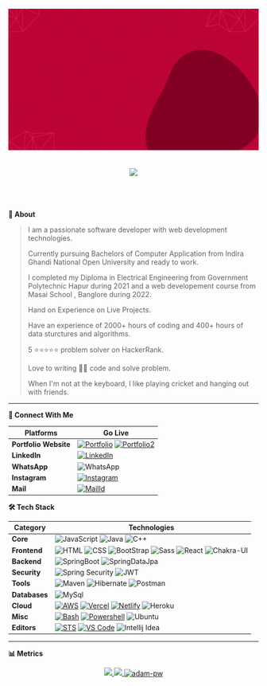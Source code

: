 [![MasterHead](https://github.com/AnshulKumarYadav/AnshulKumarYadav/blob/main/assets/Software%20Developer%20(1).gif)](https://AnshulKumarYadav.github.io)
<h2><p align="center">
  <a href="#"><img src="https://readme-typing-svg.herokuapp.com?center=true&lines=Hii👋+I'm+Anshul;"></a>
</p>
 <br/></h2>

  <b>👤 About</b>
    <p>

      
<blockquote>

I am a passionate software developer with web development technologies.
  
Currently pursuing Bachelors of Computer Application from Indira Ghandi National Open University and ready to work.  
  
I completed my Diploma in Electrical Engineering from Government Polytechnic Hapur during 2021 and a web developement course from Masai School , Banglore during 2022. 

Hand on Experience on Live Projects.
  
Have an experience of 2000+ hours of coding and 400+ hours of data sturctures and algorithms.
  
5 ⭐⭐⭐⭐⭐ problem solver on HackerRank.
  
Love to writing 👨‍💻 code and solve problem.  

When I'm not at the keyboard, I like playing cricket and hanging out with friends.

</blockquote>
    
----
  
  </p>

  
<b>💬 Connect With Me</b>
<p>
 
 | **Platforms** | **Go Live** |
 | - | - |
 **Portfolio Website** | [![Portfolio](https://img.shields.io/badge/anshulkumaryadav.vercel.app-000000?style=for-the-badge&logo=About.me&logoColor=white)](https://anshulkumaryadav.vercel.app/) [![Portfolio2](https://img.shields.io/badge/react_portfolio.anshulkumaryadav.vercel.app-000000?style=for-the-badge&logo=About.me&logoColor=white)](https://reactportfolio-anshulkumaryadav.vercel.app/)
 **LinkedIn** | [![LinkedIn](https://img.shields.io/badge/anshul_kumar_yadav-0077B5?style=for-the-badge&logo=linkedin&logoColor=white)](https://www.linkedin.com/in/anshul-kumar-yadav/)
 **WhatsApp** | ![WhatsApp](https://img.shields.io/badge/7060476249-25D366?style=for-the-badge&logo=whatsapp&logoColor=white)
 **Instagram** | [![Instagram](https://img.shields.io/badge/rishuyadav3602-E4405F?style=for-the-badge&logo=instagram&logoColor=white)](https://www.instagram.com/rishuyadav3602/)
 **Mail** | [![MailId](https://img.shields.io/badge/rishabhyadav3602@gmail.com-D14836?style=for-the-badge&logo=gmail&logoColor=white)](mailto:rishabhyadav3602@gmail.com)
 </p>
<b>🛠️ Tech Stack</b>
    <p>

| **Category** | **Technologies** |
| - | - |
**Core** | ![JavaScript](https://img.shields.io/badge/JavaScript-323330?style=for-the-badge&logo=javascript&logoColor=F7DF1E) ![Java](https://img.shields.io/badge/Java-00599C?style=for-the-badge&logo=java&logoColor=white) ![C++](https://img.shields.io/badge/C%2B%2B-00599C?style=for-the-badge&logo=c%2B%2B&logoColor=white)
**Frontend** | ![HTML](https://img.shields.io/badge/HTML5-E34F26?style=for-the-badge&logo=html5&logoColor=white) ![CSS](https://img.shields.io/badge/CSS3-1572B6?style=for-the-badge&logo=css3&logoColor=white) ![BootStrap](https://img.shields.io/badge/Bootstrap-563D7C?style=for-the-badge&logo=bootstrap&logoColor=white) ![Sass](https://img.shields.io/badge/Sass-CC6699?style=for-the-badge&logo=sass&logoColor=white) ![React](https://img.shields.io/badge/React-20232A?style=for-the-badge&logo=react&logoColor=61DAFB) ![Chakra-UI](https://img.shields.io/badge/Chakra--UI-319795?style=for-the-badge&logo=chakra-ui&logoColor=white)
**Backend** | ![SpringBoot](https://img.shields.io/badge/Spring_Boot-F2F4F9?style=for-the-badge&logo=spring-boot) ![SpringDataJpa](https://img.shields.io/badge/Spring_Data_Jpa-6DB33F?style=for-the-badge&logo=spring&logColor=white)
**Security** |![Spring Security](https://img.shields.io/badge/Spring_Security-6DB33F?style=for-the-badge&logo=Spring-Security&logoColor=white) ![JWT](https://img.shields.io/badge/JWT-000000?style=for-the-badge&logo=JSON%20web%20tokens&logoColor=white)
**Tools** | ![Maven](https://img.shields.io/badge/apache_maven-C71A36?style=for-the-badge&logo=apachemaven&logoColor=white) ![Hibernate](https://img.shields.io/badge/Hibernate-59666C?style=for-the-badge&logo=Hibernate&logoColor=white) ![Postman](https://img.shields.io/badge/Postman-FF6C37?style=for-the-badge&logo=Postman&logoColor=white)
**Databases** | ![MySql](https://img.shields.io/badge/MySQL-005C84?style=for-the-badge&logo=mysql&logoColor=white)
**Cloud** | [![AWS](https://img.shields.io/badge/Amazon_AWS-FF9900?style=for-the-badge&logo=amazonaws&logoColor=white)](https://aws.amazon.com/) [![Vercel](https://img.shields.io/badge/Vercel-000000?style=for-the-badge&logo=vercel&logoColor=white)](https://vercel.com/) [![Netlify](https://img.shields.io/badge/Netlify-00C7B7?style=for-the-badge&logo=netlify&logoColor=white)](https://netlify.com/) ![Heroku](https://img.shields.io/badge/Heroku-430098?style=for-the-badge&logo=heroku&logoColor=white)
**Misc** | [![Bash](https://img.shields.io/badge/GIT_Bash-E44C30?style=for-the-badge&logo=git&logoColor=white)](https://www.gnu.org/software/bash/) [![Powershell](https://img.shields.io/badge/powershell-5391FE?style=for-the-badge&logo=powershell&logoColor=white)](https://en.wikipedia.org/wiki/Markdown) ![Ubuntu](https://img.shields.io/badge/Ubuntu-E95420?style=for-the-badge&logo=ubuntu&logoColor=white)
**Editors** | [![STS](https://img.shields.io/badge/Spring_Suite_Tool-6DB33F?style=for-the-badge&logo=spring&logoColor=white)](https://www.vim.org/) [![VS Code](https://img.shields.io/badge/VSCode-0078D4?style=for-the-badge&logo=visual%20studio%20code&logoColor=white)](https://code.visualstudio.com/) ![Intellij Idea](https://img.shields.io/badge/IntelliJ_IDEA-000000.svg?style=for-the-badge&logo=intellij-idea&logoColor=white)
      

----      

  </p>

<b>📊 Metrics</b>
<div align="center">

<a href="https://github.com/AnshulKumarYadav">

<img height="160em" src="https://github-readme-stats-eight-theta.vercel.app/api?username=AnshulKumarYadav&show_icons=true&theme=algolia&include_all_commits=true&count_private=true"/>

<img height="160em" src="https://github-readme-stats-eight-theta.vercel.app/api/top-langs/?username=AnshulKumarYadav&layout=compact&langs_count=5&theme=algolia"/>

<img align="center" height="170rem" src="https://github-readme-streak-stats.herokuapp.com/?user=AnshulKumarYadav&theme=dark&background=0d1117&date_format=M%20j%5B%2C%20Y%5D" alt="adam-pw" />
</a>
</div>


